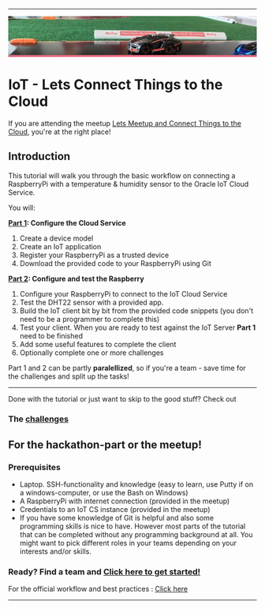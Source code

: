 
----

<img align="center" src="instructions/images/meetupbanner.png" width = "956px">

# IoT - Lets Connect Things to the Cloud #

If you are attending the meetup [Lets Meetup and Connect Things to the Cloud](https://www.meetup.com/DiscoTech-By-Oracle/events/240960241/ "Lets Meetup and Connect Things to the Cloud"), you're at the right place!

## Introduction	##

This tutorial will walk you through the basic workflow on connecting a RaspberryPi with a temperature & humidity sensor to the Oracle IoT Cloud Service.

You will:

**[Part 1](instructions/devicemodel.md): Configure the Cloud Service**
1. Create a device model
2. Create an IoT application
3. Register your RaspberryPi as a trusted device
4. Download the provided code to your RaspberryPi using Git


**[Part 2](configure.md): Configure and test the Raspberry**
1. Configure your RaspberryPi to connect to the IoT Cloud Service
2. Test the DHT22 sensor with a provided app.
3. Build the IoT client bit by bit from the provided code snippets (you don't need to be a programmer to complete this)
4. Test your client. When you are ready to test against the IoT Server **Part 1** need to be finished
5. Add some useful features to complete the client
6. Optionally complete one or more challenges

Part 1 and 2 can be partly **paralellized**, so if you're a team - save time for the challenges and split up the tasks! 

----
Done with the tutorial or just want to skip to the good stuff? Check out
### The [challenges](thechallenges.md) ###

For the hackathon-part or the meetup!
----

### Prerequisites ###

+ Laptop. SSH-functionality and knowledge (easy to learn, use Putty if on a windows-computer, or use the Bash on Windows)
+ A RaspberryPi with internet connection (provided in the meetup)
+ Credentials to an IoT CS instance (provided in the meetup)
+ If you have some knowledge of Git is helpful and also some programming skills is nice to have. However most parts of the tutorial that can be completed without any programming background at all. You might want to pick different roles in your teams depending on your interests and/or skills.

### Ready? Find a team and [Click here to get started!](instructions/devicemodel.md) ###

For the official workflow and best practices : [Click here](https://docs.oracle.com/en/cloud/paas/iot-cloud/iotgs/workflow-implementing-cloud-service.html "Workflow for Implementing the Cloud Service")

---
